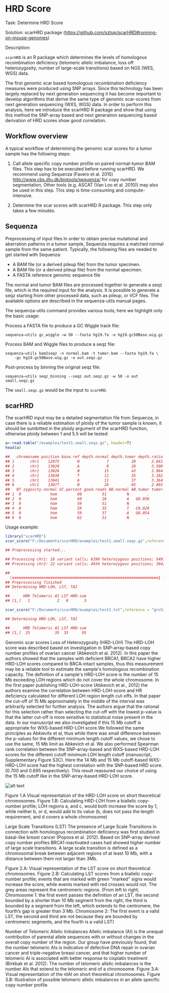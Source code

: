 # HRD Score

Task: Determine HRD Score

Solution: scarHRD package (<https://github.com/sztup/scarHRD#running-on-mouse-genomes>)

Description:

`scarHRD` is an R package which determines the levels of homologous recombination deficiency (telomeric allelic imbalance, loss off heterozygosity, number of large-scale transitions) based on NGS (WES, WGS) data.

The first genomic scar based homologous recombination deficiency measures were produced using SNP arrays. Since this technology has been largely replaced by next generation sequencing it has become important to develop algorithms that derive the same type of genomic scar-scores from next generation sequencing (WXS, WGS) data. In order to perform this analysis, here we introduce the scarHRD R package and show that using this method the SNP-array based and next generation sequencing based derivation of HRD scores show good correlation.

## Workflow overview

A typical workflow of determining the genomic scar scores for a tumor sample has the following steps:

1. Call allele specific copy number profile on paired normal-tumor BAM files. This step has to be executed before running scarHRD. We recommend using Sequenza (Favero et al. 2015) <http://www.cbs.dtu.dk/biotools/sequenza/> for copy number segmentation, Other tools (e.g. ASCAT (Van Loo et al. 2010)) may also be used in this step.
   This step is time-consuming and compute-intensive.

2. Determine the scar scores with scarHRD R package.
   This step only takes a few minutes.

## Sequenza

Preprocessing of input files
In order to obtain precise mutational and aberration patterns in a tumor sample, Sequenza requires a matched normal sample from the same patient. Typically, the following files are needed to get started with Sequenza:

- A BAM file (or a derived pileup file) from the tumor specimen.
- A BAM file (or a derived pileup file) from the normal specimen.
- A FASTA reference genomic sequence file

The normal and tumor BAM files are processed together to generate a seqz file, which is the required input for the analysis. It is possible to generate a seqz starting from other processed data, such as pileup, or VCF files. The available options are described in the sequenza-utils manual pages.

The sequenza-utils command provides various tools; here we highlight only the basic usage:

Process a FASTA file to produce a GC Wiggle track file:

```console
sequenza−utils gc_wiggle −w 50 --fasta hg19.fa -o hg19.gc50Base.wig.gz
```

Process BAM and Wiggle files to produce a seqz file:

```console
sequenza−utils bam2seqz -n normal.bam -t tumor.bam --fasta hg19.fa \
    -gc hg19.gc50Base.wig.gz -o out.seqz.gz
```

Post-process by binning the original seqz file:

```console
sequenza−utils seqz_binning --seqz out.seqz.gz -w 50 -o out small.seqz.gz
```

The `small.seqz.gz` would be the input to `scarHRD`.

## scarHRD

The scarHRD input may be a detailed segmentation file from Sequenza, in case there is a reliable estimation of ploidy of the tumor sample is known, it should be sumbitted in the ploidy argument of the scarHRD function, otherwise ploidy between 1 and 5.5 will be tested:

```R
a<-read.table("/examples/test1.small.seqz.gz", header=T)
head(a)
```

```R
##   chromosome position base.ref depth.normal depth.tumor depth.ratio    Af
## 1       chr1    12975        N            7          20       2.841 1.000
## 2       chr1    13020        A            8          28       3.500 0.964
## 3       chr1    13026        N           15          43       2.964 1.000
## 4       chr1    13038        T           11          35       3.182 0.971
## 5       chr1    13041        A           11          37       3.364 0.946
## 6       chr1    13077        N           26          65       2.465 1.000
##   Bf zygosity.normal GC.percent good.reads AB.normal AB.tumor tumor.strand
## 1  0             hom         60         51         N        .            0
## 2  0             hom         60         28         A   G0.036         G1.0
## 3  0             hom         59         51         N        .            0
## 4  0             hom         59         35         T   C0.029         C1.0
## 5  0             hom         59         37         A   G0.054         G0.5
## 6  0             hom         62         51         N        .            0
```

Usage example:

```R
library("scarHRD")
scar_score("F:/Documents/scarHRD/examples/test1.small.seqz.gz",reference = "grch38", seqz=TRUE)
```

```R
## Preprocessing started...

## Processing chr1: 18 variant calls; 6290 heterozygous positions; 549112 homozygous positions.
## Processing chr2: 22 variant calls; 4934 heterozygous positions; 394216 homozygous positions.

##
  |=================================================================| 100%
## Preprocessing finished
## Determining HRD-LOH, LST, TAI

##      HRD Telomeric AI LST HRD-sum
## [1,]   1            2   0       3

```

```R
scar_score("F:/Documents/scarHRD/examples/test2.txt",reference = "grch38", seqz=FALSE)
```

```R
## Determining HRD-LOH, LST, TAI

##      HRD Telomeric AI LST HRD-sum
## [1,]  25           35  33      93
```

Genomic scar scores
Loss of Heterozygosity (HRD-LOH)
The HRD-LOH score was described based on investigation in SNP-array-based copy number profiles of ovarian cancer (Abkevich et al. 2012). In this paper the authors showed that the samples with deficient BRCA1, BRCA2 have higher HRD-LOH scores compared to BRCA-intact samples, thus this measurement may be a reliable tool to estimate the sample's homologous recombination capacity.
The definition of a sample's HRD-LOH score is the number of 15 Mb exceeding LOH regions which do not cover the whole chromosome. In the first paper publishing HRD-LOH-score (Abkevich et al., 2012) the authors examine the correlation between HRD-LOH-score and HR deficiency calculated for different LOH region length cut-offs. In that paper the cut-off of 15 Mb approximately in the middle of the interval was arbitrarily selected for further analysis. The authors argue that the rational for this selection rather than selecting the cut-off with the lowest p-value is that the latter cut-off is more sensitive to statistical noise present in the data.
In our manuscript we also investigated if this 15 Mb cutoff is appropriate for WXS-based HRD-LOH score.We followed the same principles as Abkievits et al, thus while there was small difference between the p-values for the different minimum length cutoff values, we chose to use the same, 15 Mb limit as Abkevich et al. We also performed Spearman rank correlation between the SNP-array-based and WXS-based HRD-LOH scores for the different cutoff minimum LOH length cutoff (manuscript, Supplementary Figure S3C). Here the 14 Mb and 15 Mb cutoff-based WXS-HRD-LOH score had the highest correlation with the SNP-based HRD score. (0.700 and 0.695 respectively). This result reassured our choice of using the 15 Mb cutoff like in the SNP-array-based HRD-LOH score.

![alt text](https://github.com/sztup/scarHRD/blob/master/vignettes/hrd-loh.svg)

Figure 1.A Visual representation of the HRD-LOH score on short theoretical chromosomes. Figure 1.B: Calculating HRD-LOH from a biallelic copy-number profile; LOH regions a, and c, would both increase the score by 1, while neither b, or d, would add to its value (b, does not pass the length requirement, and d covers a whole chromosome)

Large Scale Transitions (LST)
The presence of Large Scale Transitions in connection with homologous recombination deficiency was first studied in basal-like breast cancer (Popova et al. 2012). Based on SNP-array derived copy number profiles BRCA1-inactivated cases had showed higher number of large scale transitions.
A large scale transition is defined as a chromosomal break between adjacent regions of at least 10 Mb, with a distance between them not larger than 3Mb.

Figure 2.A: Visual representation of the LST score on short theoretical chromosomes. Figure 2.B: Calculating LST scores from a biallelic copy-number profile; events that are marked with green "marked" signs would increase the score, while events marked with red crosses would not. The grey areas represent the centromeric regions. (From left to right; Chromosome 1: the first event passes the definition of an LST, the second bounded by a shorter than 10 Mb segment from the right, the third is bounded by a segment from the left, which extends to the centromere, the fourth’s gap is greater than 3 Mb. Chromosome 2: The first event is a valid LST, the second and third are not because they are bounded by centromeric segments, and the fourth is a valid LST)

Number of Telomeric Allelic Imbalances
Allelic imbalance (AI) is the unequal contribution of parental allele sequences with or without changes in the overall copy number of the region. Our group have previously found, that the number telomeric AIs is indicative of defective DNA repair in ovarian cancer and triple-negative breast cancer, and that higher number of telomeric AI is associated with better response to cisplatin treatment (Birkbak et al. 2012).
The number of telomeric allelic imbalances is the number AIs that extend to the telomeric end of a chromosome. Figure 3.A: Visual representation of the ntAI on short theoretical chromosomes. Figure 3.B: Illustration of possible telomeric allelic imbalances in an allele specific copy number profile.

```

```
